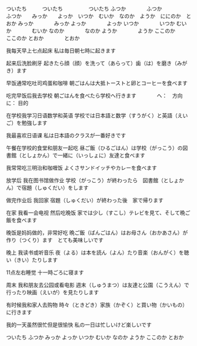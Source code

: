 ついたち　　　ついたち　　　　　ついたち
ふつか　　　　ふつか　　　　　　ふつか　　みっか　　よっか　いつか　むいか　なのか　ようか　ににのか　とおか
みっか　　　　みっか
よっか　　　　よっか
いつか　　　　いつか
むいか　　　　むいか
なのか　　　　なのか
ようか　　　　ようか
ここのか　　　ここのか
とおか　　　　とおか


我每天早上七点起床
私は毎日朝七時に起きます

起来后洗脸刷牙
起きたら顔（顔）を洗って（あらって）歯（は）を磨き（みがき）ます

早饭通常吃吐司鸡蛋和咖啡
朝ごはんは大抵トーストと卵とコーヒーを食べます

吃完早饭后我去学校
朝ごはんを食べたら学校へ行きます　　　　へ：　方向   に： 目的

在学校我学习日语数学和英语
学校では日本語と数学（すうがく）と英語（えいご）を勉強します

我最喜欢日语课
私は日本語のクラスが一番好きです

午餐在学校的食堂和朋友一起吃
昼ご飯（ひるごはん）は学校（がっこう）の図書館（としょかん）で一緒に（いっしょに）友達と食べます

我常常吃三明治和咖喱饭
よくさサンドイッチやカレーを食べます

放学后 我在图书馆做作业
学校（がっこう）が終わったら　図書館（としょかん）で宿題（しゅくだい）をします

做完作业后 我回家
宿題（しゅくだい）が終わった後　家で帰ります

在家 我看一会电视 然后吃晚饭
家では少し（すこし）テレビを見て、そして晩ご飯を食べます

晚饭是妈妈做的，非常好吃
晩ご飯（ばんごはん）はお母さん（おかあさん）が作り（つくり）ます　とても美味しいです

晚上 我读书或听音乐
夜（よる）は本を読ん（よん）たり音楽（おんがく）を聴い（きい）たりします

11点左右睡觉
十一時ごろに寝ます

周末 我和朋友去公园或看电影
週末（しゅうまつ）は友達と公園（こうえん）で行ったり映画（えいが）を見たりします

有时候我和家人去购物
時々（ときどき）家族（かぞく）と買い物（かいもの）に行きます　

我的一天虽然很忙但是很愉快
私の一日は忙しいけど楽しいです 



ついたち
ふつか
みっか
よっか
いつか
むいか
なのか
ようか
ここのか
とおか


